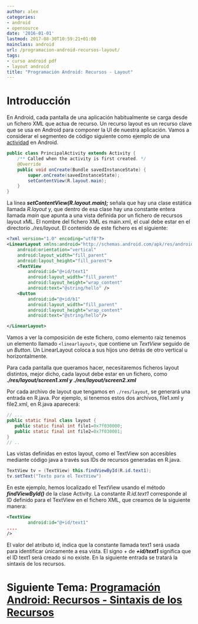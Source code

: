```yaml
---
author: alex
categories:
- android
- opensource
date: '2016-01-01'
lastmod: 2017-08-30T10:59:21+01:00
mainclass: android
url: /programacion-android-recursos-layout/
tags:
- curso android pdf
- layout android
title: "Programación Android: Recursos - Layout"
---
```


# Introducción

En Android, cada pantalla de una aplicación habitualmente se carga desde un fichero XML que actua de recurso. Un recurso layout es un recurso clave que se usa en Android para componer la UI de nuestra aplicación. Vamos a considerar el segmenteo de código siguiente como ejemplo de una [actividad][1] en Android.

<!--more--><!--ad-->

```java
public class PrincipalActivity extends Activity {
    /** Called when the activity is first created. */
    @Override
    public void onCreate(Bundle savedInstanceState) {
        super.onCreate(savedInstanceState);
        setContentView(R.layout.main);
    }
}
```

La línea ***setContentView(R.layout.main);*** señala que hay una clase estática llamada *R.layout* y, que dentro de esa clase hay una constante entera llamada *main* que apunta a una vista definida por un fichero de recursos layout xML. El nombre del fichero XML es main.xml, el cual debe estar en el directorio *./res/layout*. El contenido de este fichero es el siguiente:

```xml
<?xml version="1.0" encoding="utf­8"?>
<LinearLayout xmlns:android="http://schemas.android.com/apk/res/android"
    android:orientation="vertical"
    android:layout_width="fill_parent"
    android:layout_height="fill_parent">
    <TextView
        android:id="@+id/text1"
        android:layout_width="fill_parent"
        android:layout_height="wrap_content"
        android:text="@string/hello" />
    <Button
        android:id="@+id/b1"
        android:layout_width="fill_parent"
        android:layout_height="wrap_content"
        android:text="@string/hello"/>

</LinearLayout>
```

Vamos a ver la composición de este fichero, como elemento raiz tenemos un elemento llamado `<linearlayout>`, que contiene un *TextView* seguido de un *Button*. Un LinearLayout coloca a sus hijos uno detrás de otro vertical u horizontalmente.

Para cada pantalla que queramos hacer, necesitaremos ficheros layout distintos, mejor dicho, cada layout debe estar en un fichero, como ***./res/layout/screen1.xml y ./res/layout/screen2.xml***

Por cada archivo de layout que tengamos en `./res/layout`, se generará una entrada en R.java. Por ejemplo, si tenemos estos dos archivos, file1.xml y file2.xml, en R.java aparecerá:

```java
// ...
public static final class layout {
   public static final int file1=0x7f030000;
   public static final int file2=0x7f030001;
}
// ..
```

Las vistas definidas en estos layout, como el TextView son accesibles mediante código java a través sus IDs de recursos generadas en R.java.

```java
TextView tv = (TextView) this.findViewById(R.id.text1);
tv.setText("Texto para el TextView")
```

En este ejemplo, hemos localizado el TextView usando el método ***findViewById()*** de la clase Activity. La constante *R.id.text1* corresponde al ID definido para el TextView en el fichero XML, que creamos de la siguiente manera:

```xml
<TextView
        android:id="@+id/text1"
....
/>
```

El valor del atributo id, indica que la constante llamada text1 será usada para identificar únicamente a esa vista. El signo + de ***+id/text1*** significa que el ID text1 será creado si no existe. En la siguiente entrada se tratará la sintaxis de los recursos.

# Siguiente Tema: [Programación Android: Recursos - Sintaxis de los Recursos][2]

 [1]: https://elbauldelprogramador.com/fundamentos-programacion-android_17/
 [2]: https://elbauldelprogramador.com/programacion-android-recursos-sintaxis/
